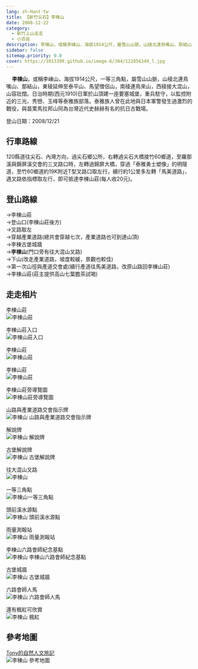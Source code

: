 ```yaml
---
lang: zh-Hant-tw
title: 【新竹尖石】李棟山
date: 2008-12-22
category: 
  - 新竹上山走走
  - 小百岳
description: 李棟山，或稱李崠山，海拔1914公尺，屬雪山山脈，山稜北連鳥嘴山、那結山，東稜延伸至泰平山、馬望僧侶山，南稜連鳥來山，西稜接大混山，山容壯闊。日治時期(西元1910)日軍於山頂建一座要塞城堡，重兵駐守，以監控附近的三光、秀巒、玉峰等泰雅族部落。泰雅族人曾在此地與日本軍警發生過激烈的戰役。
sidebar: false
sitemap.priority: 0.8
cover: https://1013399.github.io/image-6/384/122856349_l.jpg
---
```


    **李棟山**，或稱李崠山，海拔1914公尺，一等三角點，屬雪山山脈，山稜北連鳥嘴山、那結山，東稜延伸至泰平山、馬望僧侶山，南稜連鳥來山，西稜接大混山，山容壯闊。日治時期(西元1910)日軍於山頂建一座要塞城堡，重兵駐守，以監控附近的三光、秀巒、玉峰等泰雅族部落。泰雅族人曾在此地與日本軍警發生過激烈的戰役，與苗栗馬拉邦山同為台灣近代史赫赫有名的抗日古戰場。

<!-- more -->

登山日期：2008/12/21

## 行車路線
120縣道往尖石、內灣方向，過尖石鄉公所，右轉過尖石大橋接竹60鄉道，至羅那溪與錦屏溪交會的三叉路口時，左轉過錦屏大橋，穿過「泰雅勇士塑像」的明隧道，至竹60鄉道約19K附近T型叉路口取左行，續行約1公里多左轉「馬美道路」，遇叉路依指標取左行，即可抵達李棟山莊(每人收20元)。

## 登山路線
→李棟山莊  
→登山口(李棟山莊後方)  
→叉路取左  
→穿越產業道路(總共會穿越七次，產業道路也可到達山頂)  
→李棟古堡城牆  
→**李棟山**(門口旁有往大混山叉路)  
→下山(改走產業道路，坡度較緩，景觀也較佳)  
→第一次山徑與產道交會處(續行產道往馬美道路，改原山路回李棟山莊)  
→李棟山莊(莊主提供高山七葉膽茶試喝)

## 走走相片
李棟山莊  
![李棟山莊](https://1013399.github.io/image-6/384/122856298_l.jpg)

李棟山莊入口  
![李棟山莊入口](https://1013399.github.io/image-6/384/122856341_l.jpg)

李棟山莊  
![李棟山莊](https://1013399.github.io/image-6/384/122856349_l.jpg)

李棟山莊  
![李棟山莊](https://1013399.github.io/image-6/384/122856354_l.jpg)

李棟山莊旁導覽圖  
![李棟山莊旁導覽圖](https://1013399.github.io/image-6/384/122856359_l.jpg)

山路與產業道路交會指示牌  
![李棟山 山路與產業道路交會指示牌](https://1013399.github.io/image-6/384/122856384_l.jpg)

解說牌  
![李棟山 解說牌](https://1013399.github.io/image-6/384/122856401_l.jpg)

古堡解說牌  
![李棟山 古堡解說牌](https://1013399.github.io/image-6/384/122856403_l.jpg)

往大混山叉路  
![李棟山](https://1013399.github.io/image-6/384/122856412_l.jpg)

一等三角點  
![李棟山一等三角點](https://1013399.github.io/image-6/384/122856432_l.jpg)

頭前溪水源點  
![李棟山 頭前溪水源點](https://1013399.github.io/image-6/384/122856447_l.jpg)

雨量測報站  
![李棟山 雨量測報站](https://1013399.github.io/image-6/384/122856465_l.jpg)

李棟山六路會師紀念基點  
![李棟山 李棟山六路會師紀念基點](https://1013399.github.io/image-6/384/122856472_l.jpg)

古堡城牆  
![李棟山 古堡城牆](https://1013399.github.io/image-6/384/122856476_l.jpg)

六路會師人馬  
![李棟山 六路會師人馬](https://1013399.github.io/image-6/384/122856518_l.jpg)

還有楓紅可欣賞  
![李棟山 楓紅](https://1013399.github.io/image-6/384/122856522_l.jpg)

## 參考地圖
[Tony的自然人文旅記](http://www.tonyhuang39.com/tony0606/tony0606.html)  
![李棟山 參考地圖](https://1013399.github.io/image-6/384/122856608_l.jpg)